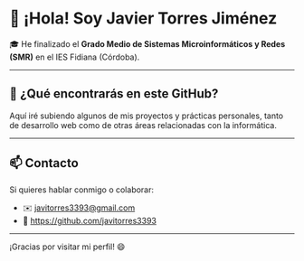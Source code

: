 # 👋 ¡Hola! Soy Javier Torres Jiménez

🎓 He finalizado el **Grado Medio de Sistemas Microinformáticos y Redes (SMR)** en el IES Fidiana (Córdoba).  

---

## 🚀 ¿Qué encontrarás en este GitHub?

Aquí iré subiendo algunos de mis proyectos y prácticas personales, tanto de desarrollo web como de otras áreas relacionadas con la informática.

---

## 📫 Contacto

Si quieres hablar conmigo o colaborar:

- ✉️ javitorres3393@gmail.com
- 💼 https://github.com/javitorres3393

---

¡Gracias por visitar mi perfil! 😄
